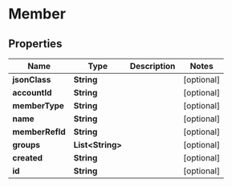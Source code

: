 

# Member


## Properties

Name | Type | Description | Notes
------------ | ------------- | ------------- | -------------
**jsonClass** | **String** |  |  [optional]
**accountId** | **String** |  |  [optional]
**memberType** | **String** |  |  [optional]
**name** | **String** |  |  [optional]
**memberRefId** | **String** |  |  [optional]
**groups** | **List&lt;String&gt;** |  |  [optional]
**created** | **String** |  |  [optional]
**id** | **String** |  |  [optional]



